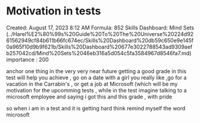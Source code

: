 # Motivation in tests

Created: August 17, 2023 8:12 AM
Formula: 852
Skills Dashboard: Mind Sets  (../Harel%E2%80%99s%20Guide%20To%20The%20Universe%20224d9261562949cf84b611b66fc674ec/Skills%20Dashboard%20db59c650e9e145f0a965f10d9b9f621b/Skills%20Dashboard%20677e3022788543ad9309aefb257042cd/Mind%20Sets%2046eb316a5d054c5fa3584967d8546fa7.md)
importance : 200

anchor one thing in the very very near future getting a good grade in this test will help you achieve , go on a date with a girl you really like ,go for a vacation in the Carrabin's , or get a job at Microsoft (which will be my motivation for the upcomming tests , while in the test imagine talking to a microsoft employee and saying i got this and this grade , with pride 

so when i am in a test and it is getting hard think remind myself the word microsoft